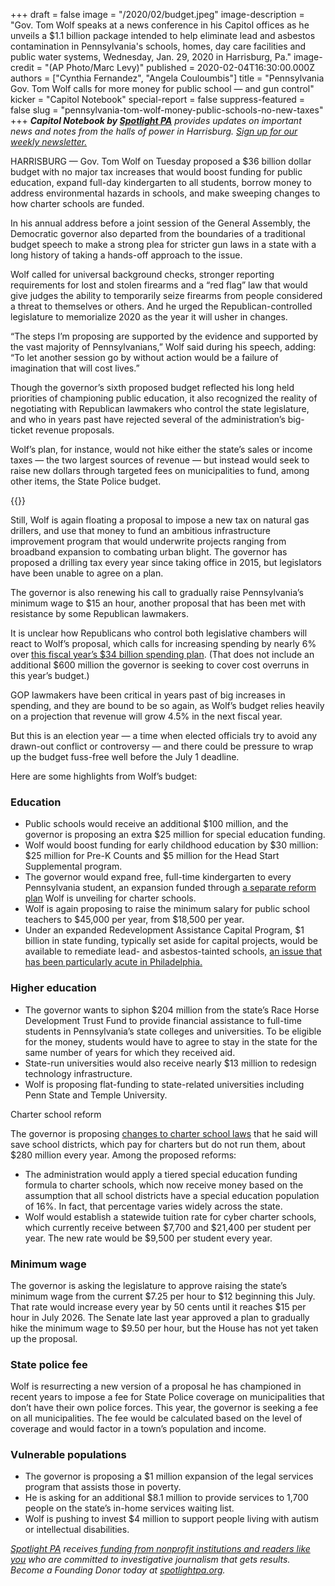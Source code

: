 +++
draft = false
image = "/2020/02/budget.jpeg"
image-description = "Gov. Tom Wolf speaks at a news conference in his Capitol offices as he unveils a $1.1 billion package intended to help eliminate lead and asbestos contamination in Pennsylvania's schools, homes, day care facilities and public water systems, Wednesday, Jan. 29, 2020 in Harrisburg, Pa."
image-credit = "(AP Photo/Marc Levy)"
published = 2020-02-04T16:30:00.000Z
authors = ["Cynthia Fernandez", "Angela Couloumbis"]
title = "Pennsylvania Gov. Tom Wolf calls for more money for public school — and gun control"
kicker = "Capitol Notebook"
special-report = false
suppress-featured = false
slug = "pennsylvania-tom-wolf-money-public-schools-no-new-taxes"
+++
***Capitol Notebook by [Spotlight PA](https://www.spotlightpa.org/ "https\://www.spotlightpa.org/")** provides updates on important news and notes from the halls of power in Harrisburg. [Sign up for our weekly newsletter.](https://www.spotlightpa.org/newsletters "https\://www.spotlightpa.org/newsletters")*

HARRISBURG — Gov. Tom Wolf on Tuesday proposed a $36 billion dollar budget with no major tax increases that would boost funding for public education, expand full-day kindergarten to all students, borrow money to address environmental hazards in schools, and make sweeping changes to how charter schools are funded.

In his annual address before a joint session of the General Assembly, the Democratic governor also departed from the boundaries of a traditional budget speech to make a strong plea for stricter gun laws in a state with a long history of taking a hands-off approach to the issue.

Wolf called for universal background checks, stronger reporting requirements for lost and stolen firearms and a “red flag” law that would give judges the ability to temporarily seize firearms from people considered a threat to themselves or others. And he urged the Republican-controlled legislature to memorialize 2020 as the year it will usher in changes.

“The steps I’m proposing are supported by the evidence and supported by the vast majority of Pennsylvanians,” Wolf said during his speech, adding: “To let another session go by without action would be a failure of imagination that will cost lives.”

Though the governor’s sixth proposed budget reflected his long held priorities of championing public education, it also recognized the reality of negotiating with Republican lawmakers who control the state legislature, and who in years past have rejected several of the administration’s big-ticket revenue proposals.

Wolf’s plan, for instance, would not hike either the state’s sales or income taxes — the two largest sources of revenue — but instead would seek to raise new dollars through targeted fees on municipalities to fund, among other items, the State Police budget.

{{<newsletter-inline>}}

Still, Wolf is again floating a proposal to impose a new tax on natural gas drillers, and use that money to fund an ambitious infrastructure improvement program that would underwrite projects ranging from broadband expansion to combating urban blight. The governor has proposed a drilling tax every year since taking office in 2015, but legislators have been unable to agree on a plan.

The governor is also renewing his call to gradually raise Pennsylvania’s minimum wage to $15 an hour, another proposal that has been met with resistance by some Republican lawmakers.

It is unclear how Republicans who control both legislative chambers will react to Wolf’s proposal, which calls for increasing spending by nearly 6% over [this fiscal year’s $34 billion spending plan](https://www.inquirer.com/news/tom-wolf-signs-budget-deal-20190628.html "https\://www.inquirer.com/news/tom-wolf-signs-budget-deal-20190628.html"). (That does not include an additional $600 million the governor is seeking to cover cost overruns in this year’s budget.)

GOP lawmakers have been critical in years past of big increases in spending, and they are bound to be so again, as Wolf’s budget relies heavily on a projection that revenue will grow 4.5% in the next fiscal year.

But this is an election year — a time when elected officials try to avoid any drawn-out conflict or controversy — and there could be pressure to wrap up the budget fuss-free well before the July 1 deadline.

Here are some highlights from Wolf’s budget:

### Education

* Public schools would receive an additional $100 million, and the governor is proposing an extra $25 million for special education funding.
* Wolf would boost funding for early childhood education by $30 million: $25 million for Pre-K Counts and $5 million for the Head Start Supplemental program.
* The governor would expand free, full-time kindergarten to every Pennsylvania student, an expansion funded through [a separate reform plan](https://www.inquirer.com/news/charter-school-reform-pennsylvania-tom-wolf-budget-20200203.html "https\://www.inquirer.com/news/charter-school-reform-pennsylvania-tom-wolf-budget-20200203.html") Wolf is unveiling for charter schools.
* Wolf is again proposing to raise the minimum salary for public school teachers to $45,000 per year, from $18,500 per year.
* Under an expanded Redevelopment Assistance Capital Program, $1 billion in state funding, typically set aside for capital projects, would be available to remediate lead- and asbestos-tainted schools, [an issue that has been particularly acute in Philadelphia.](https://www.inquirer.com/news/inq/toxic-city-philadelphia-inquirer-investigation-lead-asbestos-schools-20170618.html "https\://www.inquirer.com/news/inq/toxic-city-philadelphia-inquirer-investigation-lead-asbestos-schools-20170618.html")

### Higher education

* The governor wants to siphon $204 million from the state’s Race Horse Development Trust Fund to provide financial assistance to full-time students in Pennsylvania’s state colleges and universities. To be eligible for the money, students would have to agree to stay in the state for the same number of years for which they received aid.
* State-run universities would also receive nearly $13 million to redesign technology infrastructure.
* Wolf is proposing flat-funding to state-related universities including Penn State and Temple University.

Charter school reform

The governor is proposing [changes to charter school laws](https://www.inquirer.com/news/charter-school-reform-pennsylvania-tom-wolf-budget-20200203.html "https\://www.inquirer.com/news/charter-school-reform-pennsylvania-tom-wolf-budget-20200203.html") that he said will save school districts, which pay for charters but do not run them, about $280 million every year. Among the proposed reforms:

* The administration would apply a tiered special education funding formula to charter schools, which now receive money based on the assumption that all school districts have a special education population of 16%. In fact, that percentage varies widely across the state.
* Wolf would establish a statewide tuition rate for cyber charter schools, which currently receive between $7,700 and $21,400 per student per year. The new rate would be $9,500 per student every year.

### Minimum wage

The governor is asking the legislature to approve raising the state’s minimum wage from the current $7.25 per hour to $12 beginning this July. That rate would increase every year by 50 cents until it reaches $15 per hour in July 2026. The Senate late last year approved a plan to gradually hike the minimum wage to $9.50 per hour, but the House has not yet taken up the proposal.

### State police fee

Wolf is resurrecting a new version of a proposal he has championed in recent years to impose a fee for State Police coverage on municipalities that don’t have their own police forces. This year, the governor is seeking a fee on all municipalities. The fee would be calculated based on the level of coverage and would factor in a town’s population and income.

### Vulnerable populations

* The governor is proposing a $1 million expansion of the legal services program that assists those in poverty.
* He is asking for an additional $8.1 million to provide services to 1,700 people on the state’s in-home services waiting list.
* Wolf is pushing to invest $4 million to support people living with autism or intellectual disabilities.

*[Spotlight PA](https://www.spotlightpa.org/ "https\://www.spotlightpa.org/") receives[ funding from nonprofit institutions and readers like you](https://www.spotlightpa.org/support "https\://www.spotlightpa.org/support") who are committed to investigative journalism that gets results. Become a Founding Donor today at [spotlightpa.org](https://www.spotlightpa.org/ "https\://www.spotlightpa.org/").*
